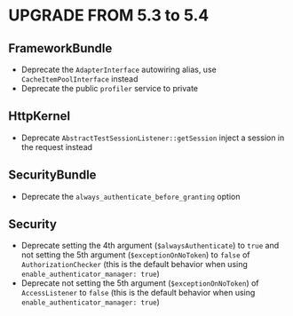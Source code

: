 UPGRADE FROM 5.3 to 5.4
=======================

FrameworkBundle
---------------

 * Deprecate the `AdapterInterface` autowiring alias, use `CacheItemPoolInterface` instead
 * Deprecate the public `profiler` service to private

HttpKernel
----------

 * Deprecate `AbstractTestSessionListener::getSession` inject a session in the request instead

SecurityBundle
--------------

 * Deprecate the `always_authenticate_before_granting` option

Security
--------

 * Deprecate setting the 4th argument (`$alwaysAuthenticate`) to `true` and not setting the
   5th argument (`$exceptionOnNoToken`) to `false` of `AuthorizationChecker` (this is the default
   behavior when using `enable_authenticator_manager: true`)
 * Deprecate not setting the 5th argument (`$exceptionOnNoToken`) of `AccessListener` to `false`
   (this is the default behavior when using `enable_authenticator_manager: true`)
